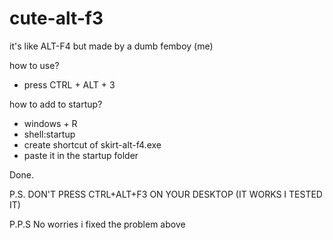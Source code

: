 # cute-alt-f3
it's like ALT-F4 but made by a dumb femboy (me)

how to use?

- press CTRL + ALT + 3

how to add to startup?

- windows + R
- shell:startup
- create shortcut of skirt-alt-f4.exe
- paste it in the startup folder

Done.

P.S. DON'T PRESS CTRL+ALT+F3 ON YOUR DESKTOP (IT WORKS I TESTED IT)

P.P.S No worries i fixed the problem above

